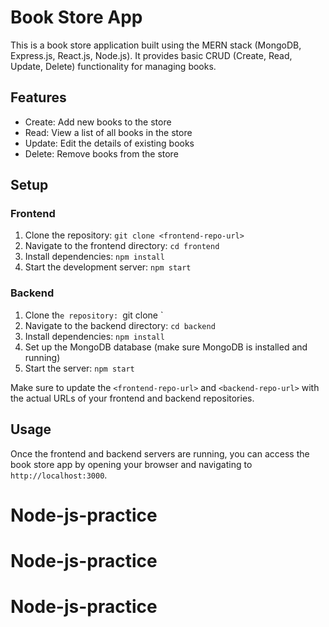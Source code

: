 # Book Store App

This is a book store application built using the MERN stack (MongoDB, Express.js, React.js, Node.js). It provides basic CRUD (Create, Read, Update, Delete) functionality for managing books.

## Features

- Create: Add new books to the store
- Read: View a list of all books in the store
- Update: Edit the details of existing books
- Delete: Remove books from the store

## Setup

### Frontend

1. Clone the repository: `git clone <frontend-repo-url>`
2. Navigate to the frontend directory: `cd frontend`
3. Install dependencies: `npm install`
4. Start the development server: `npm start`

### Backend

1. Clone th`e repository: `git clone <backend-repo-url>`
2. Navigate to the backend directory: `cd backend`
3. Install dependencies: `npm install`
4. Set up the MongoDB database (make sure MongoDB is installed and running)
5. Start the server: `npm start`

Make sure to update the `<frontend-repo-url>` and `<backend-repo-url>` with the actual URLs of your frontend and backend repositories.

## Usage

Once the frontend and backend servers are running, you can access the book store app by opening your browser and navigating to `http://localhost:3000`.
# Node-js-practice
# Node-js-practice
# Node-js-practice
